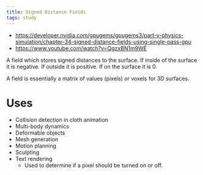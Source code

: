 ```yaml
---
title: Signed Distance Fields
tags: study
---
```


- https://developer.nvidia.com/gpugems/gpugems3/part-v-physics-simulation/chapter-34-signed-distance-fields-using-single-pass-gpu
- https://www.youtube.com/watch?v=QgzxBN1m9WE

A field which stores signed distances to the surface. If inside of the surface it is negative. If outside it is positive. If on the surface it is 0.

A field is essentially a matrix of values (pixels) or voxels for 3D surfaces.

# Uses

- Collision detection in cloth animation
- Multi-body dynamics
- Deformable objects
- Mesh generation
- Motion planning
- Sculpting
- Text rendering
	- Used to determine if a pixel should be turned on or off.
